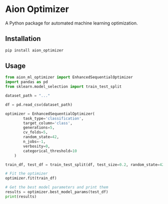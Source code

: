 # Aion Optimizer

A Python package for automated machine learning optimization.

## Installation

```bash
pip install aion_optimizer
```

## Usage

```python
from aion_ml_optimizer import EnhancedSequentialOptimizer
import pandas as pd
from sklearn.model_selection import train_test_split

dataset_path = "..."

df = pd.read_csv(dataset_path)

optimizer = EnhancedSequentialOptimizer(
        task_type='classification',
        target_column='class', 
        generations=5,
        cv_folds=5,
        random_state=42,
        n_jobs=-1,
        verbosity=0,
        categorical_threshold=10
    )

train_df, test_df = train_test_split(df, test_size=0.2, random_state=42)

# Fit the optimizer
optimizer.fit(train_df)

# Get the best model parameters and print them
results = optimizer.best_model_params(test_df)
print(results)